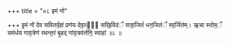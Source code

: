 +++
title = "०८ इमं नो"

+++
इ॒मं नो॑ देव सवितर्य॒ज्ञं प्रण॑य देवा॒व्य᳖ँ सखि॒विद॑ँ सत्रा॒जितं॑ धन॒जित॑ँ स्व॒र्जित॑म्। ऋ॒चा स्तोम॒ँ सम॑र्धय गाय॒त्रेण॑ रथन्त॒रं बृ॒हद् गा॑य॒त्रव॑र्त्तनि॒ स्वाहा॑ ॥८ ॥